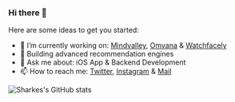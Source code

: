 ### Hi there 👋

Here are some ideas to get you started:

- 🔭 I’m currently working on: [Mindvalley](https://apps.apple.com/us/app/mindvalley-education-evolved/id1108786610), [Omvana](https://apps.apple.com/us/app/omvana-meditation-for-all/id595585396) & [Watchfacely](https://apps.apple.com/us/app/watchfacely/id1525049175)
- 🌱 Building advanced recommendation engines 
- 💬 Ask me about: iOS App & Backend Development
- 📫 How to reach me: [Twitter](https://twitter.com/sharke12), [Instagram](https://www.instagram.com/sharkes12/) & [Mail](monkensharkes@gmail.com)

![Sharkes's GitHub stats](https://github-readme-stats.vercel.app/api?username=sharkesm&count_private=true&show_icons=true&theme=radical)
